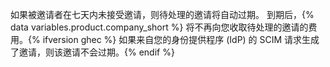 如果被邀请者在七天内未接受邀请，则待处理的邀请将自动过期。 到期后，{% data variables.product.company_short %} 将不再向您收取待处理的邀请的费用。{% ifversion ghec %} 如果来自您的身份提供程序 (IdP) 的 SCIM 请求生成了邀请，则该邀请不会过期。{% endif %}
